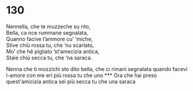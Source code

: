 # 130
  
Nennella, che te muzzeche su rito,  
Bella, ca nce rummane segnalata,  
Quanno facive l’ammore cu’ ’miche,  
Stìve chiù rossa tu, che ’nu scarlato,  
Mo’ che hê pigliato ’st’amecizia antica,  
Staie chiù secca tu, che ’na saraca.

Nenna che ti mozzichi sto dito
bella, che ci rimani segnalata
quando facevi l-amore con me
eri più rossa tu che uno ***
Ora che hai preso quest'amicizia antica
sei più secca tu che una saraca
